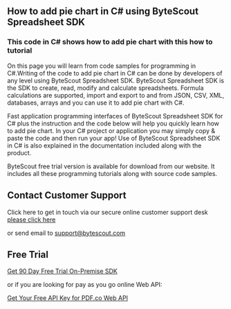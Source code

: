 ## How to add pie chart in C# using ByteScout Spreadsheet SDK

### This code in C# shows how to add pie chart with this how to tutorial

On this page you will learn from code samples for programming in C#.Writing of the code to add pie chart in C# can be done by developers of any level using ByteScout Spreadsheet SDK. ByteScout Spreadsheet SDK is the SDK to create, read, modify and calculate spreadsheets. Formula calculations are supported, import and export to and from JSON, CSV, XML, databases, arrays and you can use it to add pie chart with C#.

Fast application programming interfaces of ByteScout Spreadsheet SDK for C# plus the instruction and the code below will help you quickly learn how to add pie chart. In your C# project or application you may simply copy & paste the code and then run your app! Use of ByteScout Spreadsheet SDK in C# is also explained in the documentation included along with the product.

ByteScout free trial version is available for download from our website. It includes all these programming tutorials along with source code samples.

## Contact Customer Support

Click here to get in touch via our secure online customer support desk [please click here](https://bytescout.zendesk.com/hc/en-us/requests/new?subject=ByteScout%20Spreadsheet%20SDK%20Question)

or send email to [support@bytescout.com](mailto:support@bytescout.com?subject=ByteScout%20Spreadsheet%20SDK%20Question) 

## Free Trial

[Get 90 Day Free Trial On-Premise SDK](https://bytescout.com/download/web-installer?utm_source=github-readme)

or if you are looking for pay as you go online Web API:

[Get Your Free API Key for PDF.co Web API](https://pdf.co/documentation/api?utm_source=github-readme)
